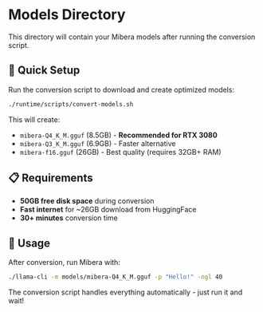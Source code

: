 # Models Directory

This directory will contain your Mibera models after running the conversion script.

## 🚀 Quick Setup

Run the conversion script to download and create optimized models:
```bash
./runtime/scripts/convert-models.sh
```

This will create:
- `mibera-Q4_K_M.gguf` (8.5GB) - **Recommended for RTX 3080**
- `mibera-Q3_K_M.gguf` (6.9GB) - Faster alternative  
- `mibera-f16.gguf` (26GB) - Best quality (requires 32GB+ RAM)

## 📋 Requirements

- **50GB free disk space** during conversion
- **Fast internet** for ~26GB download from HuggingFace
- **30+ minutes** conversion time

## 🎯 Usage

After conversion, run Mibera with:
```bash
./llama-cli -m models/mibera-Q4_K_M.gguf -p "Hello!" -ngl 40
```

The conversion script handles everything automatically - just run it and wait!